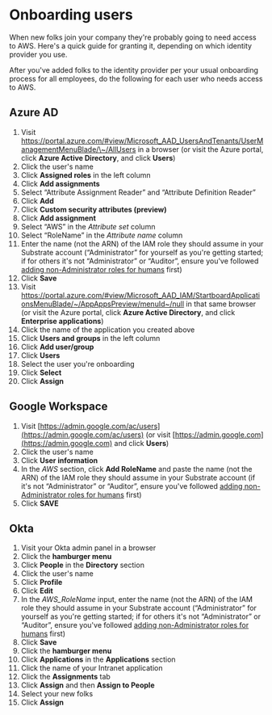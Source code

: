 # Onboarding users

When new folks join your company they're probably going to need access to AWS. Here's a quick guide for granting it, depending on which identity provider you use.

After you've added folks to the identity provider per your usual onboarding process for all employees, do the following for each user who needs access to AWS.

## Azure AD

1. Visit <https://portal.azure.com/#view/Microsoft_AAD_UsersAndTenants/UserManagementMenuBlade/\~/AllUsers> in a browser (or visit the Azure portal, click **Azure Active Directory**, and click **Users**)
2. Click the user's name
3. Click **Assigned roles** in the left column
4. Click **Add assignments**
5. Select “Attribute Assignment Reader” and “Attribute Definition Reader”
6. Click **Add**
7. Click **Custom security attributes (preview)**
8. Click **Add assignment**
9. Select “AWS” in the _Attribute set_ column
10. Select “RoleName” in the _Attribute name_ column
11. Enter the name (not the ARN) of the IAM role they should assume in your Substrate account (“Administrator” for yourself as you're getting started; if for others it's not “Administrator” or “Auditor”, ensure you've followed [adding non-Administrator roles for humans](../../mgmt/custom-iam-roles) first)
12. Click **Save**
13. Visit <https://portal.azure.com/#view/Microsoft_AAD_IAM/StartboardApplicationsMenuBlade/~/AppAppsPreview/menuId~/null> in that same browser (or visit the Azure portal, click **Azure Active Directory**, and click **Enterprise applications**)
14. Click the name of the application you created above
15. Click **Users and groups** in the left column
16. Click **Add user/group**
17. Click **Users**
19. Select the user you're onboarding
19. Click **Select**
20. Click **Assign**

## Google Workspace

1. Visit [https://admin.google.com/ac/users](https://admin.google.com/ac/users) (or visit [https://admin.google.com](https://admin.google.com) and click **Users**)
2. Click the user's name
3. Click **User information**
4. In the _AWS_ section, click **Add RoleName** and paste the name (not the ARN) of the IAM role they should assume in your Substrate account (if it's not “Administrator” or “Auditor”, ensure you've followed [adding non-Administrator roles for humans](custom-iam-roles.md) first)
5. Click **SAVE**

## Okta

1. Visit your Okta admin panel in a browser
2. Click the **hamburger menu**
3. Click **People** in the **Directory** section
4. Click the user's name
5. Click **Profile**
6. Click **Edit**
7. In the _AWS\_RoleName_ input, enter the name (not the ARN) of the IAM role they should assume in your Substrate account (“Administrator” for yourself as you're getting started; if for others it's not “Administrator” or “Auditor”, ensure you've followed [adding non-Administrator roles for humans](https://github.com/src-bin/substrate-manual/blob/main/adding-non-administrator-roles-for-humans/README.md) first)
8. Click **Save**
9. Click the **hamburger menu**
10. Click **Applications** in the **Applications** section
11. Click the name of your Intranet application
12. Click the **Assignments** tab
13. Click **Assign** and then **Assign to People**
14. Select your new folks
15. Click **Assign**
